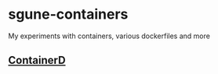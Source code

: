 # sgune-containers
My experiments with containers, various dockerfiles and more

## [ContainerD](/containerd/README.md)